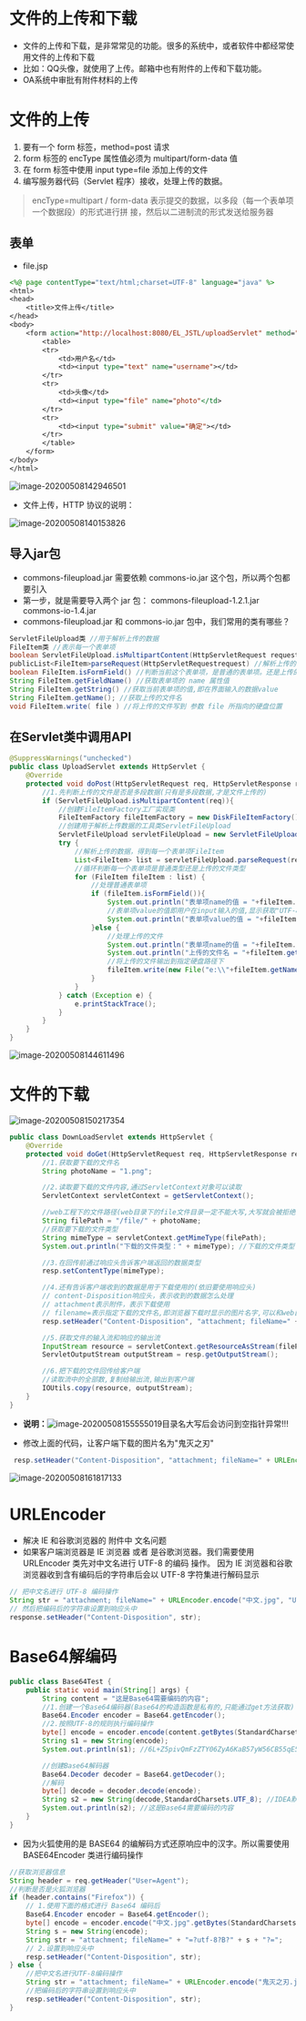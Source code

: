 # 文件的上传和下载

- 文件的上传和下载，是非常常见的功能。很多的系统中，或者软件中都经常使用文件的上传和下载
- 比如：QQ头像，就使用了上传。邮箱中也有附件的上传和下载功能。
- OA系统中审批有附件材料的上传

# 文件的上传

1. 要有一个 form 标签，method=post 请求 
2. form 标签的 encType 属性值必须为 multipart/form-data 值 
3. 在 form 标签中使用 input type=file 添加上传的文件
4. 编写服务器代码（Servlet 程序）接收，处理上传的数据。

>encType=multipart / form-data 表示提交的数据，以多段（每一个表单项一个数据段）的形式进行拼 接，然后以二进制流的形式发送给服务器

## 表单

- file.jsp

```jsp
<%@ page contentType="text/html;charset=UTF-8" language="java" %>
<html>
<head>
    <title>文件上传</title>
</head>
<body>
    <form action="http://localhost:8080/EL_JSTL/uploadServlet" method="post" enctype="multipart/form-data">
        <table>
        <tr>
            <td>用户名</td>
            <td><input type="text" name="username"></td>
        </tr>
        <tr>
            <td>头像</td>
            <td><input type="file" name="photo"</td>
        </tr>
        <tr>
            <td><input type="submit" value="确定"></td>
        </tr>
        </table>
    </form>
</body>
</html>
```

![image-20200508142946501](图片.assets/image-20200508142946501.png)

- 文件上传，HTTP 协议的说明：

![image-20200508140153826](图片.assets/image-20200508140153826.png)

## 导入jar包

- commons-fileupload.jar 需要依赖 commons-io.jar 这个包，所以两个包都要引入
- 第一步，就是需要导入两个 jar 包： commons-fileupload-1.2.1.jar commons-io-1.4.jar
- commons-fileupload.jar 和 commons-io.jar 包中，我们常用的类有哪些？

```java
ServletFileUpload类 //用于解析上传的数据
FileItem类 //表示每一个表单项
boolean ServletFileUpload.isMultipartContent(HttpServletRequest request) //判断当前上传的数据格式是否是多段的格式。
publicList<FileItem>parseRequest(HttpServletRequestrequest) //解析上传的数据
boolean FileItem.isFormField() //判断当前这个表单项，是普通的表单项。还是上传的文件类型;true 表示普通类型的表单项 false 表示上传的文件类型
String FileItem.getFieldName() //获取表单项的 name 属性值
String FileItem.getString() //获取当前表单项的值,即在界面输入的数据value
String FileItem.getName(); //获取上传的文件名
void FileItem.write( file ) //将上传的文件写到 参数 file 所指向的硬盘位置
```



## 在Servlet类中调用API

```java
@SuppressWarnings("unchecked")
public class UploadServlet extends HttpServlet {
    @Override
    protected void doPost(HttpServletRequest req, HttpServletResponse resp) throws ServletException, IOException {
        //1.先判断上传的文件是否是多段数据(只有是多段数据,才是文件上传的)
        if (ServletFileUpload.isMultipartContent(req)){
            //创建FileItemFactory工厂实现类
            FileItemFactory fileItemFactory = new DiskFileItemFactory();
            //创建用于解析上传数据的工具类ServletFileUpload
            ServletFileUpload servletFileUpload = new ServletFileUpload(fileItemFactory);
            try {
                //解析上传的数据，得到每一个表单项FileItem
                List<FileItem> list = servletFileUpload.parseRequest(req);
                //循环判断每一个表单项是普通类型还是上传的文件类型
                for (FileItem fileItem : list) {
                    //处理普通表单项
                    if (fileItem.isFormField()){
                        System.out.println("表单项name的值 = "+fileItem.getFieldName());
                        //表单项value的值即用户在input输入的值,显示获取"UTF-8"编码的value,解决中文乱码问题
                        System.out.println("表单项value的值 = "+fileItem.getString("UTF-8"));
                    }else {
                        //处理上传的文件
                        System.out.println("表单项name的值 = "+fileItem.getFieldName());
                        System.out.println("上传的文件名 = "+fileItem.getName());
                        //将上传的文件输出到指定硬盘路径下
                        fileItem.write(new File("e:\\"+fileItem.getName()));
                    }
                }
            } catch (Exception e) {
                e.printStackTrace();
            }
        }
    }
}
```

![image-20200508144611496](图片.assets/image-20200508144611496.png)

# 文件的下载

![image-20200508150217354](图片.assets/image-20200508150217354.png)

```java
public class DownLoadServlet extends HttpServlet {
    @Override
    protected void doGet(HttpServletRequest req, HttpServletResponse resp) throws ServletException, IOException {
        //1.获取要下载的文件名
        String photoName = "1.png";

        //2.读取要下载的文件内容,通过ServletContext对象可以读取
        ServletContext servletContext = getServletContext();

        //web工程下的文件路径(web目录下的file文件目录一定不能大写,大写就会被拒绝访问)
        String filePath = "/file/" + photoName;
        //获取要下载的文件类型
        String mimeType = servletContext.getMimeType(filePath);
        System.out.println("下载的文件类型：" + mimeType); //下载的文件类型：image/png

        //3.在回传前通过响应头告诉客户端返回的数据类型
        resp.setContentType(mimeType);

        //4.还有告诉客户端收到的数据是用于下载使用的(依旧要使用响应头)
        // content-Disposition响应头，表示收到的数据怎么处理
        // attachment表示附件，表示下载使用
        // filename=表示指定下载的文件名,即浏览器下载时显示的图片名字,可以和web目录的的文件名不相同
        resp.setHeader("Content-Disposition", "attachment; fileName=" + photoName)

        //5.获取文件的输入流和响应的输出流
        InputStream resource = servletContext.getResourceAsStream(filePath);
        ServletOutputStream outputStream = resp.getOutputStream();

        //6.把下载的文件回传给客户端
        //读取流中的全部数,复制给输出流,输出到客户端
        IOUtils.copy(resource, outputStream);
    }
}
```

- **说明：**![image-20200508155555019](图片.assets/image-20200508155555019.png)目录名大写后会访问到空指针异常!!!

- 修改上面的代码，让客户端下载的图片名为"鬼灭之刃"

```java
 resp.setHeader("Content-Disposition", "attachment; fileName=" + URLEncoder.encode("鬼灭之刃.png", StandardCharsets.UTF_8)); //注:是鬼灭之刃.png,别少了文件的后缀名
```

![image-20200508161817133](图片.assets/image-20200508161817133.png)

# URLEncoder 

- 解决 IE 和谷歌浏览器的 附件中 文名问题
- 如果客户端浏览器是 IE 浏览器 或者 是谷歌浏览器。我们需要使用 URLEncoder 类先对中文名进行 UTF-8 的编码 操作。 因为 IE 浏览器和谷歌浏览器收到含有编码后的字符串后会以 UTF-8 字符集进行解码显示

```java
// 把中文名进行 UTF-8 编码操作
String str = "attachment; fileName=" + URLEncoder.encode("中文.jpg", "UTF-8"); 
// 然后把编码后的字符串设置到响应头中
response.setHeader("Content-Disposition", str);
```

# Base64解编码

```java
public class Base64Test {
    public static void main(String[] args) {
        String content = "这是Base64需要编码的内容";
        //1.创建一个Base64编码器(Base64的构造函数是私有的,只能通过get方法获取)
        Base64.Encoder encoder = Base64.getEncoder();
        //2.按照UTF-8的规则执行编码操作
        byte[] encode = encoder.encode(content.getBytes(StandardCharsets.UTF_8));
        String s1 = new String(encode);
        System.out.println(s1); //6L+Z5pivQmFzZTY06ZyA6KaB57yW56CB55qE5YaF5a65

        //创建Base64解码器
        Base64.Decoder decoder = Base64.getDecoder();
        //解码
        byte[] decode = decoder.decode(encode);
        String s2 = new String(decode,StandardCharsets.UTF_8); //IDEA默认的就是UTF-8编码,第二个参数可以省略
        System.out.println(s2); //这是Base64需要编码的内容
    }
}
```

- 因为火狐使用的是 BASE64 的编解码方式还原响应中的汉字。所以需要使用 BASE64Encoder 类进行编码操作

```java
//获取浏览器信息
String header = req.getHeader("User=Agent");
//判断是否是火狐浏览器
if (header.contains("Firefox")) {
    // 1.使用下面的格式进行 Base64 编码后
    Base64.Encoder encoder = Base64.getEncoder();
    byte[] encode = encoder.encode("中文.jpg".getBytes(StandardCharsets.UTF_8));
    String s = new String(encode);
    String str = "attachment; fileName=" + "=?utf-8?B?" + s + "?=";
    // 2.设置到响应头中
    resp.setHeader("Content-Disposition", str);
} else {
    //把中文名进行UTF-8编码操作
    String str = "attachment; fileName=" + URLEncoder.encode("鬼灭之刃.jpg", StandardCharsets.UTF_8);
    //把编码后的字符串设置到响应头中
    resp.setHeader("Content-Disposition", str);
}
```

